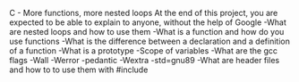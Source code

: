 C - More functions, more nested loops
 At the end of this project, you are expected to be able to explain to anyone, without the help of Google
-What are nested loops and how to use them
-What is a function and how do you use functions
-What is the difference between a declaration and a definition of a function
-What is a prototype
-Scope of variables
-What are the gcc flags -Wall -Werror -pedantic -Wextra -std=gnu89
-What are header files and how to to use them with #include
